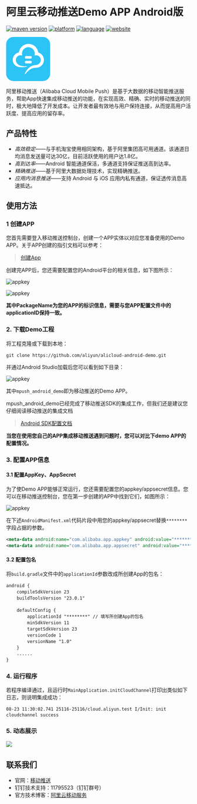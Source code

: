 # 阿里云移动推送Demo APP Android版
[![maven version](https://img.shields.io/badge/Maven-3.0.11-brightgreen.svg)](https://mhub.console.aliyun.com/#/download) [![platform](https://img.shields.io/badge/platform-android-lightgrey.svg)](https://developer.android.com/index.html) [![language](https://img.shields.io/badge/language-java-orange.svg)](http://www.oracle.com/technetwork/java/index.html) [![website](https://img.shields.io/badge/website-CloudPush-red.svg)](https://www.aliyun.com/product/cps)


![](assets/logo.png)

阿里移动推送（Alibaba Cloud Mobile Push）是基于大数据的移动智能推送服务，帮助App快速集成移动推送的功能，在实现高效、精确、实时的移动推送的同时，极大地降低了开发成本。让开发者最有效地与用户保持连接，从而提高用户活跃度、提高应用的留存率。

## 产品特性

-   *高效稳定*——与手机淘宝使用相同架构，基于阿里集团高可用通道。该通道日均消息发送量可达30亿，目前活跃使用的用户达1.8亿。
-   *高到达率*——Android 智能通道保活，多通道支持保证推送高到达率。
-   *精确推送*——基于阿里大数据处理技术，实现精确推送。
-   *应用内消息推送*——支持 Android 与 iOS 应用内私有通道，保证透传消息高速抵达。




## 使用方法

### 1 创建APP

您首先需要登入移动推送控制台，创建一个APP实体以对应您准备使用的Demo APP。关于APP创建的指引文档可以参考：

>[创建App](https://help.aliyun.com/document_detail/30054.html?spm=5176.doc30054.3.2.0xGnCV)

创建完APP后，您还需要配置您的Android平台的相关信息，如下图所示：

![appkey](http://test-bucket-lingbo.oss-cn-hangzhou.aliyuncs.com/mpush4.png)

![appkey](http://test-bucket-lingbo.oss-cn-hangzhou.aliyuncs.com/mpush5.png)

**其中PackageName为您的APP的标识信息，需要与您APP配置文件中的applicationID保持一致。**

### 2. 下载Demo工程

将工程克隆或下载到本地：

```shell
git clone https://github.com/aliyun/alicloud-android-demo.git
```

并通过Android Studio加载后您可以看到如下目录：

![appkey](http://test-bucket-lingbo.oss-cn-hangzhou.aliyuncs.com/mpush3.png)

其中`mpush_android_demo`即为移动推送的Demo APP。

mpush_android_demo已经完成了移动推送SDK的集成工作，但我们还是建议您仔细阅读移动推送的集成文档

>[Android SDK配置文档](https://help.aliyun.com/document_detail/51056.html)

**当您在使用您自己的APP集成移动推送遇到问题时，您可以对比下demo APP的配置情况。**

###  3. 配置APP信息

#### 3.1 配置AppKey、AppSecret

为了使Demo APP能够正常运行，您还需要配置您的appkey/appsecret信息。您可以在移动推送控制台，您在第一步创建的APP中找到它们，如图所示：

![appkey](http://test-bucket-lingbo.oss-cn-hangzhou.aliyuncs.com/mpush2.png)

在下述`AndroidManifest.xml`代码片段中用您的appkey/appsecret替换`********`字段占据的参数。

```xml
<meta-data android:name="com.alibaba.app.appkey" android:value="********"/> <!-- 请填写你自己的- appKey -->
<meta-data android:name="com.alibaba.app.appsecret" android:value="********"/> <!-- 请填写你自己的appSecret -->
```



#### 3.2 配置包名

将`build.gradle`文件中的`applicationId`参数改成所创建App的包名：

```xml
android {
    compileSdkVersion 23
    buildToolsVersion "23.0.1"

    defaultConfig {
        applicationId "********" // 填写所创建App的包名
        minSdkVersion 11
        targetSdkVersion 23
        versionCode 1
        versionName "1.0"
    }
	......
}
```



### 4. 运行程序

若程序编译通过，且运行时`MainApplication.initCloudChannel`打印出类似如下日志，则说明集成成功：

```
08-23 11:30:02.741 25116-25116/cloud.aliyun.test I/Init: init cloudchannel success
```



### 5. 动态展示

![](assets/configdemo.gif)


## 联系我们

-   官网：[移动推送](https://www.aliyun.com/product/cps)
-   钉钉技术支持：11795523（钉钉群号）
-   官方技术博客：[阿里云移动服务](https://yq.aliyun.com/teams/32)
